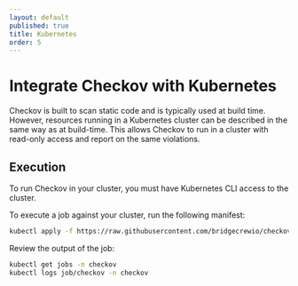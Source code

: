 ```yaml
---
layout: default
published: true
title: Kubernetes
order: 5
---
```


# Integrate Checkov with Kubernetes

Checkov is built to scan static code and is typically used at build time.  However, resources running in a Kubernetes cluster
can be described in the same way as at build-time.  This allows Checkov to run in a cluster with read-only access and report
on the same violations.  

## Execution

To run Checkov in your cluster, you must have Kubernetes CLI access to the cluster.  

To execute a job against your cluster, run the following manifest:

```bash
kubectl apply -f https://raw.githubusercontent.com/bridgecrewio/checkov/master/kubernetes/checkov-job.yaml
```

Review the output of the job:

```bash
kubectl get jobs -n checkov
kubectl logs job/checkov -n checkov
```
